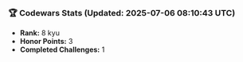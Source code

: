 ### 🏆 Codewars Stats (Updated: 2025-07-06 08:10:43 UTC)

- **Rank:** 8 kyu
- **Honor Points:** 3
- **Completed Challenges:** 1
